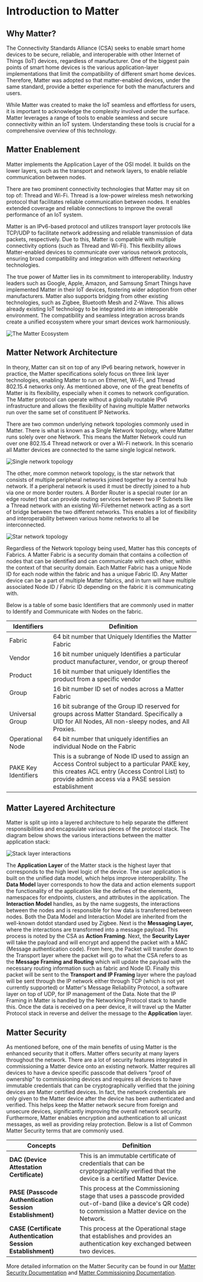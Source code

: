 # Introduction to Matter

## Why Matter?

The Connectivity Standards Alliance (CSA) seeks to enable smart home devices to be secure, reliable, and interoperable with other Internet of Things (IoT) devices, regardless of manufacturer. One of the biggest pain points of smart home devices is the various application-layer implementations that limit the compatibility of different smart home devices. Therefore, Matter was adopted so that matter-enabled devices, under the same standard, provide a better experience for both the manufacturers and users.

While Matter was created to make the IoT seamless and effortless for users, it is important to acknowledge the complexity involved under the surface. Matter leverages a range of tools to enable seamless and secure connectivity within an IoT system. Understanding these tools is crucial for a comprehensive overview of this technology.

## Matter Enablement

Matter implements the Application Layer of the OSI model. It builds on the lower layers, such as the transport and network layers, to enable reliable communication between nodes.

There are two prominent connectivity technologies that Matter may sit on top of: Thread and Wi-Fi. Thread is a low-power wireless mesh networking protocol that facilitates reliable communication between nodes. It enables extended coverage and reliable connections to improve the overall performance of an IoT system.

Matter is an IPv6-based protocol and utilizes transport layer protocols like TCP/UDP to facilitate network addressing and reliable transmission of data packets, respectively. Due to this, Matter is compatible with multiple connectivity options (such as Thread and Wi-Fi). This flexibility allows Matter-enabled devices to communicate over various network protocols, ensuring broad compatibility and integration with different networking technologies.

The true power of Matter lies in its commitment to interoperability. Industry leaders such as Google, Apple, Amazon, and Samsung Smart Things have implemented Matter in their IoT devices, fostering wider adoption from other manufacturers. Matter also supports bridging from other existing technologies, such as Zigbee, Bluetooth Mesh and Z-Wave. This allows already existing IoT technology to be integrated into an interoperable environment. The compatibility and seamless integration across brands create a unified ecosystem where your smart devices work harmoniously.

![The Matter Ecosystem](resources/image1.jpg)

## Matter Network Architecture

In theory, Matter can sit on top of any IPv6 bearing network, however in practice, the Matter specifications solely focus on three link layer technologies, enabling Matter to run on Ethernet, Wi-Fi, and Thread 802.15.4 networks only. As mentioned above, one of the great benefits of Matter is its flexibility, especially when it comes to network configuration. The Matter protocol can operate without a globally routable IPv6 infrastructure and allows the flexibility of having multiple Matter networks run over the same set of constituent IP Networks.

There are two common underlying network topologies commonly used in Matter. There is what is known as a Single Network topology, where Matter runs solely over one Network. This means the Matter Network could run over one 802.15.4 Thread network or over a Wi-Fi network. In this scenario all Matter devices are connected to the same single logical network.

![Single network topology](resources/image2.png)

The other, more common network topology, is the star network that consists of multiple peripheral networks joined together by a central hub network. If a peripheral network is used it must be directly joined to a hub via one or more border routers.  A Border Router is a special router (or an edge router) that can provide routing services between two IP Subnets like a Thread network with an existing Wi-Fi/ethernet network acting as a sort of bridge between  the two different networks. This enables a lot of flexibility and interoperability between various home networks to all be interconnected.

![Star network topology](resources/image3.png)

Regardless of the Network topology being used, Matter has this concepts of Fabrics. A Matter Fabric is a security domain that contains a collection of nodes that can be identified and can communicate with each other, within the context of that security domain. Each Matter Fabric has a unique Node ID for each node within the fabric and has a unique Fabric ID. Any Matter device can be a part of multiple Matter fabrics, and in turn will have multiple associated Node ID / Fabric ID depending on the fabric it is communicating with.

 Below is a table of some basic Identifiers that are commonly used in matter to Identify and Communicate with Nodes on the fabric.

| **Identifiers** | **Definition** |
|-----------------|----------------|
| Fabric  | 64 bit number that Uniquely Identifies the Matter Fabric  |
| Vendor  | 16 bit number uniquely Identifies a particular product manufacturer, vendor, or group thereof |
| Product  | 16 bit number that uniquely Identifies the product from a specific vendor |
| Group  | 16 bit number ID set of nodes across a Matter Fabric  |
| Universal Group | 16 bit subrange of the Group ID reserved for groups across Matter Standard. Specifically a UID for All Nodes, All non-sleepy nodes, and All Proxies. |
| Operational Node  | 64 bit number that uniquely identifies an individual Node on the Fabric |
| PAKE Key Identifiers | This is a subrange of Node ID used to assign an Access Control subject to a particular PAKE key, this creates ACL entry (Access Control List) to provide admin access via a PASE session establishment |

## Matter Layered Architecture

Matter is split up into a layered architecture to help separate the different responsibilities and encapsulate various pieces of the protocol stack. The diagram below shows the various interactions between the matter application stack:

![Stack layer interactions](resources/image4.png)

The **Application Layer** of the Matter stack is the highest layer that corresponds to the high level logic of the device. The user application is built on the unified data model, which helps improve interoperability. The **Data Model** layer corresponds to how the data and action elements support the functionality of the application like the defines of the elements, namespaces for endpoints, clusters, and attributes in the application. The **Interaction Model** handles, as by the name suggests, the interactions between the nodes and is responsible for how data is transferred between nodes. Both the Data Model and Interaction Model are inherited from the well-known dotdot standard used by Zigbee. Next is the **Messaging Layer,**  where the interactions are transformed into a message payload. This process is noted by the CSA as  **Action Framing**. Next, the **Security Layer** will take the payload and will encrypt and append the packet with a MAC (Message authentication code).  From here, the Packet will transfer down to the Transport layer where the packet will go to what the CSA refers to as the **Message Framing and Routing** which will update the payload with the necessary routing information such as fabric and Node ID. Finally this packet will be sent to the **Transport and IP Framing** layer where the payload will be sent through the IP network either through TCP (which is not yet currently supported) or Matter's Message Reliability Protocol, a software layer on top of UDP, for IP management of the Data. Note that the IP Framing in Matter is handled by the Networking Protocol stack to handle this. Once the data is received on a peer device, it will travel up the Matter Protocol stack in reverse and deliver the message to the **Application** layer.

## Matter Security

As mentioned before, one of the main benefits of using Matter is the enhanced security that it offers. Matter offers security at many layers throughout the network. There are a lot of security features integrated in commissioning a Matter device onto an existing network. Matter requires all devices to have a device specific passcode that delivers "proof of ownership" to commissioning devices and requires all devices to have immutable credentials that can be cryptographically verified that the joining devices are Matter certified devices. In fact, the network credentials are only given to the Matter device after the device has been authenticated and verified. This helps keep the Matter network secure from foreign and unsecure devices, significantly improving the overall network security. Furthermore,  Matter enables encryption and authentication to all  unicast messages, as well as  providing relay protection. Below is a list of Common Matter Security terms that are commonly used.

| **Concepts** | **Definition** |
|--------------|----------------|
| **DAC (Device Attestation Certificate)** | This is an immutable certificate of credentials that can be cryptographically verified that the device is a certified Matter Device. |
| **PASE (Passcode Authentication Session Establishment)** | This process at the Commissioning stage that uses a passcode provided out-of-band (like a device's QR code) to commission a Matter device on the Network. |
| **CASE (Certificate Authentication Session Establishment)** | This process at the Operational stage that establishes and provides an authentication key exchanged between two devices.  |

More detailed information on the Matter Security can be found in our [Matter Security Documentation](/matter/<docspace-docleaf-version>/matter-overview-guides/matter-security) and [Matter Commissioning Documentation](/matter/<docspace-docleaf-version>/matter-overview-guides/matter-commissioning). 
